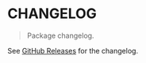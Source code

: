 # CHANGELOG

> Package changelog.

See [GitHub Releases](https://github.com/stdlib-js/stats-base-dists-frechet-median/releases) for the changelog.